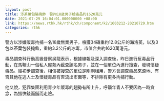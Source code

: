 ```yaml
---
layout: post
title: 涉茶葉包裝掩飾　警拘18歲男子檢毒品約1620萬元
date: 2021-07-29 16:04:01.000000000 +08:00
link: https://news.rthk.hk/rthk/ch/component/k2/1603212-20210729.htm
categories: rthk
---
```


警方以涉嫌販毒拘捕一名18歲無業男子，檢獲34磚重約12.8公斤的海洛英，以及3包以茶葉包裝掩飾，重約3.2公斤的冰毒，市值合共約1620萬港元。

毒品調查科行動高級督察吳龍表示，根據線報及深入調查後，昨日進行反毒品行動，在馬鞍山一個私人屋苑內截查該名男子，並在一個單位內進行搜查，發現懷疑毒品。經初步調查後，相信被搜查的單位是剛剛租用，警方會調查毒品來源地、有否其他在逃人士及懷疑毒品有否流出市面等，不排除有更多拘捕行動。

他又說，犯罪集團利用青少年販毒的趨勢有所上升，呼籲年青人不要因為一時貪念，為搵快錢而鋌而走險。
